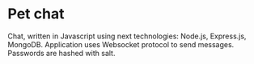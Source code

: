 # Pet chat
Chat, written in Javascript using next technologies: Node.js, Express.js, MongoDB. Application uses Websocket protocol to send messages. Passwords are hashed with salt. 
